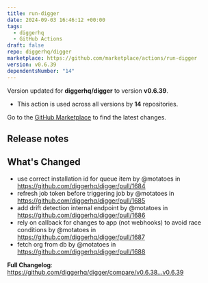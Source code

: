 ```yaml
---
title: run-digger
date: 2024-09-03 16:46:12 +00:00
tags:
  - diggerhq
  - GitHub Actions
draft: false
repo: diggerhq/digger
marketplace: https://github.com/marketplace/actions/run-digger
version: v0.6.39
dependentsNumber: "14"
---
```



Version updated for **diggerhq/digger** to version **v0.6.39**.
- This action is used across all versions by **14** repositories.

Go to the [GitHub Marketplace](https://github.com/marketplace/actions/run-digger) to find the latest changes.

## Release notes

## What's Changed
* use correct installation id for queue item by @motatoes in https://github.com/diggerhq/digger/pull/1684
* refresh job token before triggering job by @motatoes in https://github.com/diggerhq/digger/pull/1685
* add drift detection internal endpoint by @motatoes in https://github.com/diggerhq/digger/pull/1686
* rely on callback for changes to app (not webhooks) to avoid race conditions by @motatoes in https://github.com/diggerhq/digger/pull/1687
* fetch org from db by @motatoes in https://github.com/diggerhq/digger/pull/1688


**Full Changelog**: https://github.com/diggerhq/digger/compare/v0.6.38...v0.6.39
